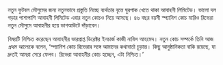 নতুন ফুটবল মৌসুমের জন্য নতুনভাবে প্রস্তুতি নিচ্ছে ব্যর্থতার বৃত্তে ঘুরপাক খেতে থাকা আবাহনী লিমিটেড। ভালো দল গড়ার পাশাপাশি আবাহনী লিমিটেড এবার নতুন কোচও নিয়ে আসছে। ৪৬ বছর বয়সী স্প্যানিশ কোচ মারিও রিভেরা নতুন মৌসুমে আবাহনীর হয়ে ডাগআউটে দাঁড়াবেন।

বিষয়টি নিশ্চিত করেছেন আবাহনীর ভারপ্রাপ্ত ডিরেক্টর ইনচার্জ কাজী নাবিল আহমেদ। নতুন কোচ সম্পর্কে তিনি আজ *প্রথম আলো*কে বলেন, ‘স্প্যানিশ কোচ রিভেরার সঙ্গে আমাদের কথাবার্তা চূড়ান্ত। কিছু আনুষ্ঠানিকতা বাকি রয়েছে, যা দ্রুতই আমরা সেরে ফেলব। রিভেরা আবাহনীর কোচ হচ্ছেন, এটা নিশ্চিত।’
